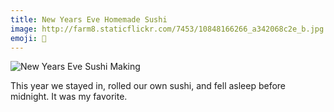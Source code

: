 ```yaml
---
title: New Years Eve Homemade Sushi
image: http://farm8.staticflickr.com/7453/10848166266_a342068c2e_b.jpg
emoji: 🍣
---
```


<div class="photos">
<img src="http://farm8.staticflickr.com/7453/10848166266_a342068c2e_b.jpg" class="pop-out" alt="New Years Eve Sushi Making">
</div>

This year we stayed in, rolled our own sushi, and fell asleep before midnight. It was my favorite.
